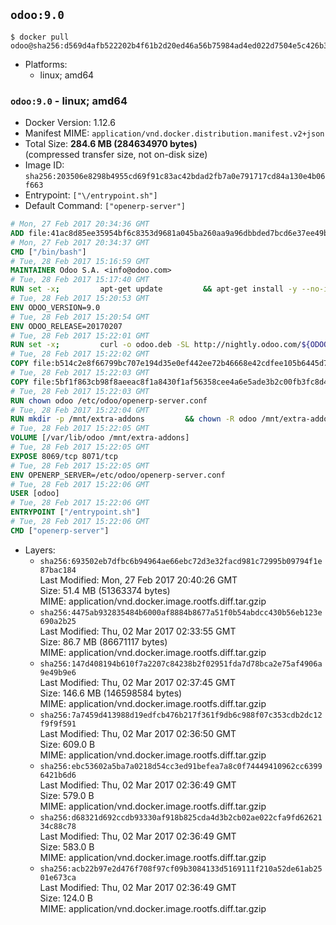 ## `odoo:9.0`

```console
$ docker pull odoo@sha256:d569d4afb522202b4f61b2d20ed46a56b75984ad4ed022d7504e5c426b3560a6
```

-	Platforms:
	-	linux; amd64

### `odoo:9.0` - linux; amd64

-	Docker Version: 1.12.6
-	Manifest MIME: `application/vnd.docker.distribution.manifest.v2+json`
-	Total Size: **284.6 MB (284634970 bytes)**  
	(compressed transfer size, not on-disk size)
-	Image ID: `sha256:203506e8298b4955cd69f91c83ac42bdad2fb7a0e791717cd84a130e4b06f663`
-	Entrypoint: `["\/entrypoint.sh"]`
-	Default Command: `["openerp-server"]`

```dockerfile
# Mon, 27 Feb 2017 20:34:36 GMT
ADD file:41ac8d85ee35954bf6c8353d9681a045ba260aa9a96dbbded7bcd6e37ee49bea in / 
# Mon, 27 Feb 2017 20:34:37 GMT
CMD ["/bin/bash"]
# Tue, 28 Feb 2017 15:16:59 GMT
MAINTAINER Odoo S.A. <info@odoo.com>
# Tue, 28 Feb 2017 15:17:40 GMT
RUN set -x;         apt-get update         && apt-get install -y --no-install-recommends             ca-certificates             curl             node-less             python-gevent             python-pip             python-renderpm             python-support             python-watchdog         && curl -o wkhtmltox.deb -SL http://nightly.odoo.com/extra/wkhtmltox-0.12.1.2_linux-jessie-amd64.deb         && echo '40e8b906de658a2221b15e4e8cd82565a47d7ee8 wkhtmltox.deb' | sha1sum -c -         && dpkg --force-depends -i wkhtmltox.deb         && apt-get -y install -f --no-install-recommends         && apt-get purge -y --auto-remove -o APT::AutoRemove::RecommendsImportant=false -o APT::AutoRemove::SuggestsImportant=false npm         && rm -rf /var/lib/apt/lists/* wkhtmltox.deb         && pip install psycogreen==1.0
# Tue, 28 Feb 2017 15:20:53 GMT
ENV ODOO_VERSION=9.0
# Tue, 28 Feb 2017 15:20:54 GMT
ENV ODOO_RELEASE=20170207
# Tue, 28 Feb 2017 15:22:01 GMT
RUN set -x;         curl -o odoo.deb -SL http://nightly.odoo.com/${ODOO_VERSION}/nightly/deb/odoo_${ODOO_VERSION}c.${ODOO_RELEASE}_all.deb         && echo '4ff504f4b2a49667a0bc8bbca95079305d8108c8 odoo.deb' | sha1sum -c -         && dpkg --force-depends -i odoo.deb         && apt-get update         && apt-get -y install -f --no-install-recommends         && rm -rf /var/lib/apt/lists/* odoo.deb
# Tue, 28 Feb 2017 15:22:02 GMT
COPY file:b514c2e8f66799bc707e194d35e0ef442ee72b46668e42cdfee105b6445d7eb0 in / 
# Tue, 28 Feb 2017 15:22:03 GMT
COPY file:5bf1f863cb98f8aeeac8f1a8430f1af56358cee4a6e5ade3b2c00fb3fc8d4162 in /etc/odoo/ 
# Tue, 28 Feb 2017 15:22:03 GMT
RUN chown odoo /etc/odoo/openerp-server.conf
# Tue, 28 Feb 2017 15:22:04 GMT
RUN mkdir -p /mnt/extra-addons         && chown -R odoo /mnt/extra-addons
# Tue, 28 Feb 2017 15:22:05 GMT
VOLUME [/var/lib/odoo /mnt/extra-addons]
# Tue, 28 Feb 2017 15:22:05 GMT
EXPOSE 8069/tcp 8071/tcp
# Tue, 28 Feb 2017 15:22:05 GMT
ENV OPENERP_SERVER=/etc/odoo/openerp-server.conf
# Tue, 28 Feb 2017 15:22:06 GMT
USER [odoo]
# Tue, 28 Feb 2017 15:22:06 GMT
ENTRYPOINT ["/entrypoint.sh"]
# Tue, 28 Feb 2017 15:22:06 GMT
CMD ["openerp-server"]
```

-	Layers:
	-	`sha256:693502eb7dfbc6b94964ae66ebc72d3e32facd981c72995b09794f1e87bac184`  
		Last Modified: Mon, 27 Feb 2017 20:40:26 GMT  
		Size: 51.4 MB (51363374 bytes)  
		MIME: application/vnd.docker.image.rootfs.diff.tar.gzip
	-	`sha256:4475ab932835484b6000af8884b8677a51f0b54abdcc430b56eb123e690a2b25`  
		Last Modified: Thu, 02 Mar 2017 02:33:55 GMT  
		Size: 86.7 MB (86671117 bytes)  
		MIME: application/vnd.docker.image.rootfs.diff.tar.gzip
	-	`sha256:147d408194b610f7a2207c84238b2f02951fda7d78bca2e75af4906a9e49b9e6`  
		Last Modified: Thu, 02 Mar 2017 02:37:45 GMT  
		Size: 146.6 MB (146598584 bytes)  
		MIME: application/vnd.docker.image.rootfs.diff.tar.gzip
	-	`sha256:7a7459d413988d19edfcb476b217f361f9db6c988f07c353cdb2dc12f9f9f591`  
		Last Modified: Thu, 02 Mar 2017 02:36:50 GMT  
		Size: 609.0 B  
		MIME: application/vnd.docker.image.rootfs.diff.tar.gzip
	-	`sha256:ebc53602a5ba7a0218d54cc3ed91befea7a8c0f74449410962cc63996421b6d6`  
		Last Modified: Thu, 02 Mar 2017 02:36:49 GMT  
		Size: 579.0 B  
		MIME: application/vnd.docker.image.rootfs.diff.tar.gzip
	-	`sha256:d68321d692ccdb93330af918b825cda4d3b2cb02ae022cfa9fd6262134c88c78`  
		Last Modified: Thu, 02 Mar 2017 02:36:49 GMT  
		Size: 583.0 B  
		MIME: application/vnd.docker.image.rootfs.diff.tar.gzip
	-	`sha256:acb22b97e2d476f708f97cf09b3084133d5169111f210a52de61ab2501e673ca`  
		Last Modified: Thu, 02 Mar 2017 02:36:49 GMT  
		Size: 124.0 B  
		MIME: application/vnd.docker.image.rootfs.diff.tar.gzip
